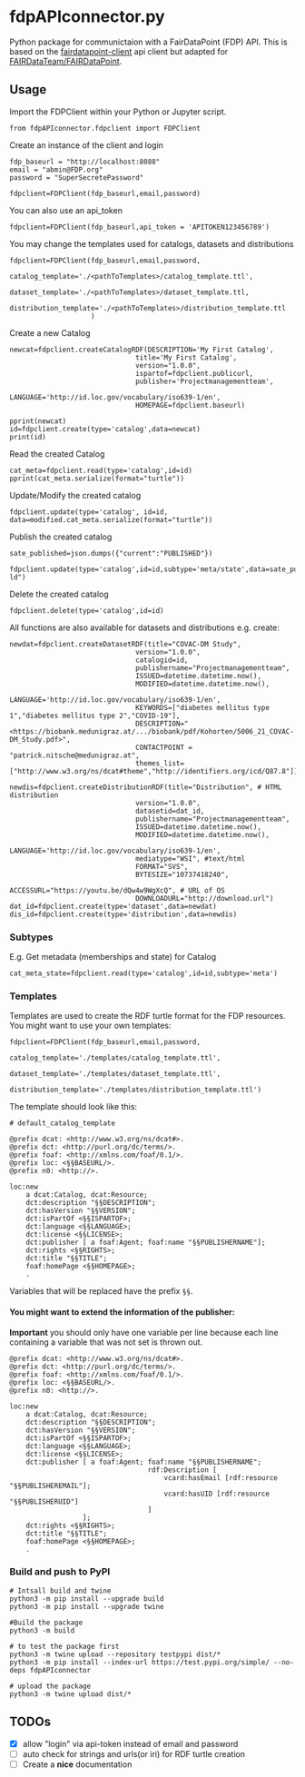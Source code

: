# fdpAPIconnector.py
Python package for communictaion with a FairDataPoint (FDP) API. 
This is based on the [fairdatapoint-client](https://github.com/fair-data/fairdatapoint-client) api client but adapted for [FAIRDataTeam/FAIRDataPoint](https://github.com/FAIRDataTeam/FAIRDataPoint).

## Usage

Import the FDPClient within your Python or Jupyter script.

```
from fdpAPIconnector.fdpclient import FDPClient
```

Create an instance of the client and login

```
fdp_baseurl = "http://localhost:8088"
email = "abmin@FDP.org"
password = "SuperSecretePassword"

fdpclient=FDPClient(fdp_baseurl,email,password)
```

You can also use an api_token
```
fdpclient=FDPClient(fdp_baseurl,api_token = 'APITOKEN123456789')
```

You may change the templates used for catalogs, datasets and distributions
```
fdpclient=FDPClient(fdp_baseurl,email,password,
                    catalog_template='./<pathToTemplates>/catalog_template.ttl',
                    dataset_template='./<pathToTemplates>/dataset_template.ttl,
                    distribution_template='./<pathToTemplates>/distribution_template.ttl
                    )
```


Create a new Catalog

```
newcat=fdpclient.createCatalogRDF(DESCRIPTION='My First Catalog',
                               title='My First Catalog',
                               version="1.0.0",
                               ispartof=fdpclient.publicurl,
                               publisher='Projectmanagementteam',
                               LANGUAGE='http://id.loc.gov/vocabulary/iso639-1/en',
                               HOMEPAGE=fdpclient.baseurl)

pprint(newcat)
id=fdpclient.create(type='catalog',data=newcat)
print(id)
```

Read the created Catalog

```
cat_meta=fdpclient.read(type='catalog',id=id)
pprint(cat_meta.serialize(format="turtle"))
```

Update/Modify the created catalog

```
fdpclient.update(type='catalog', id=id, data=modified.cat_meta.serialize(format="turtle"))
```

Publish the created catalog

```
sate_published=json.dumps({"current":"PUBLISHED"})

fdpclient.update(type='catalog',id=id,subtype='meta/state',data=sate_published,format="json-ld")
```

Delete the created catalog
```
fdpclient.delete(type='catalog',id=id)
```

All functions are also available for datasets and distributions e.g. create:

```
newdat=fdpclient.createDatasetRDF(title="COVAC-DM Study",
                               version="1.0.0",
                               catalogid=id,
                               publishername="Projectmanagementteam",
                               ISSUED=datetime.datetime.now(),
                               MODIFIED=datetime.datetime.now(),
                               LANGUAGE='http://id.loc.gov/vocabulary/iso639-1/en',
                               KEYWORDS=["diabetes mellitus type 1","diabetes mellitus type 2","COVID-19"],
                               DESCRIPTION="<https://biobank.medunigraz.at/.../biobank/pdf/Kohorten/5006_21_COVAC-DM_Study.pdf>",
                               CONTACTPOINT = "patrick.nitsche@medunigraz.at",
                               themes_list=["http://www.w3.org/ns/dcat#theme","http://identifiers.org/icd/Q87.8"])

newdis=fdpclient.createDistributionRDF(title="Distribution", # HTML distribution
                               version="1.0.0",
                               datasetid=dat_id,
                               publishername="Projectmanagementteam",
                               ISSUED=datetime.datetime.now(),
                               MODIFIED=datetime.datetime.now(),
                               LANGUAGE='http://id.loc.gov/vocabulary/iso639-1/en',
                               mediatype="WSI", #text/html
                               FORMAT="SVS",
                               BYTESIZE="10737418240",
                               ACCESSURL="https://youtu.be/dQw4w9WgXcQ", # URL of OS
                               DOWNLOADURL="http://download.url")
dat_id=fdpclient.create(type='dataset',data=newdat)
dis_id=fdpclient.create(type='distribution',data=newdis)
```

### Subtypes

E.g. Get metadata (memberships and state) for Catalog
```
cat_meta_state=fdpclient.read(type='catalog',id=id,subtype='meta')
```

### Templates


Templates are used to create the RDF turtle format for the FDP resources. You might want to use your own templates:
```
fdpclient=FDPClient(fdp_baseurl,email,password,
                    catalog_template='./templates/catalog_template.ttl',
                    dataset_template='./templates/dataset_template.ttl',
                    distribution_template='./templates/distribution_template.ttl')
```

The template should look like this:

```
# default_catalog_template

@prefix dcat: <http://www.w3.org/ns/dcat#>.
@prefix dct: <http://purl.org/dc/terms/>.
@prefix foaf: <http://xmlns.com/foaf/0.1/>.
@prefix loc: <§§BASEURL/>.
@prefix n0: <http://>.

loc:new
    a dcat:Catalog, dcat:Resource;
    dct:description "§§DESCRIPTION";
    dct:hasVersion "§§VERSION";
    dct:isPartOf <§§ISPARTOF>;
    dct:language <§§LANGUAGE>;
    dct:license <§§LICENSE>;
    dct:publisher [ a foaf:Agent; foaf:name "§§PUBLISHERNAME"];
    dct:rights <§§RIGHTS>;
    dct:title "§§TITLE";
    foaf:homePage <§§HOMEPAGE>;
    .
```
Variables that will be replaced have the prefix `§§`.


#### You might want to extend the information of the publisher:
**Important** you should only have one variable per line because each line containing a variable that was not set is thrown out.

```
@prefix dcat: <http://www.w3.org/ns/dcat#>.
@prefix dct: <http://purl.org/dc/terms/>.
@prefix foaf: <http://xmlns.com/foaf/0.1/>.
@prefix loc: <§§BASEURL/>.
@prefix n0: <http://>.

loc:new
    a dcat:Catalog, dcat:Resource;
    dct:description "§§DESCRIPTION";
    dct:hasVersion "§§VERSION";
    dct:isPartOf <§§ISPARTOF>;
    dct:language <§§LANGUAGE>;
    dct:license <§§LICENSE>;
    dct:publisher [ a foaf:Agent; foaf:name "§§PUBLISHERNAME"; 
                                  rdf:Description [
                                      vcard:hasEmail [rdf:resource "§§PUBLISHEREMAIL"]; 
                                      vcard:hasUID [rdf:resource "§§PUBLISHERUID"]
                                  ]
                  ];
    dct:rights <§§RIGHTS>;
    dct:title "§§TITLE";
    foaf:homePage <§§HOMEPAGE>;
    .
 ```

### Build and push to PyPI

```
# Intsall build and twine
python3 -m pip install --upgrade build
python3 -m pip install --upgrade twine

#Build the package
python3 -m build

# to test the package first 
python3 -m twine upload --repository testpypi dist/*
python3 -m pip install --index-url https://test.pypi.org/simple/ --no-deps fdpAPIconnector

# upload the package
python3 -m twine upload dist/*
```

## TODOs
 - [x] allow "login" via api-token instead of email and password
 - [ ] auto check for strings and urls(or iri) for RDF turtle creation
 - [ ] Create a **nice** documentation 
